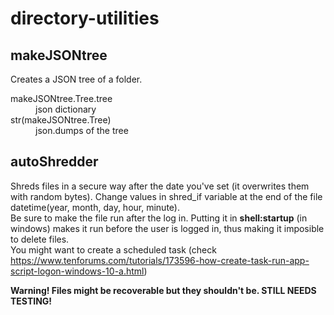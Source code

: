 # directory-utilities
## makeJSONtree
Creates a JSON tree of a folder.

<dl>
  <dt>makeJSONtree.Tree.tree</dt>
  <dd>json dictionary</dd>
  
  <dt>str(makeJSONtree.Tree)</dt>
  <dd>json.dumps of the tree</dd>
</dl>

## autoShredder
Shreds files in a secure way after the date you've set (it overwrites them with random bytes). Change values in shred_if variable at the end of the file datetime(year, month, day, hour, minute). <br/>
Be sure to make the file run after the log in. Putting it in __shell:startup__ (in windows) makes it run before the user is logged in, thus making it imposible to delete files.<br/>
You might want to create a scheduled task (check https://www.tenforums.com/tutorials/173596-how-create-task-run-app-script-logon-windows-10-a.html)

**Warning! Files might be recoverable but they shouldn't be. STILL NEEDS TESTING!**
